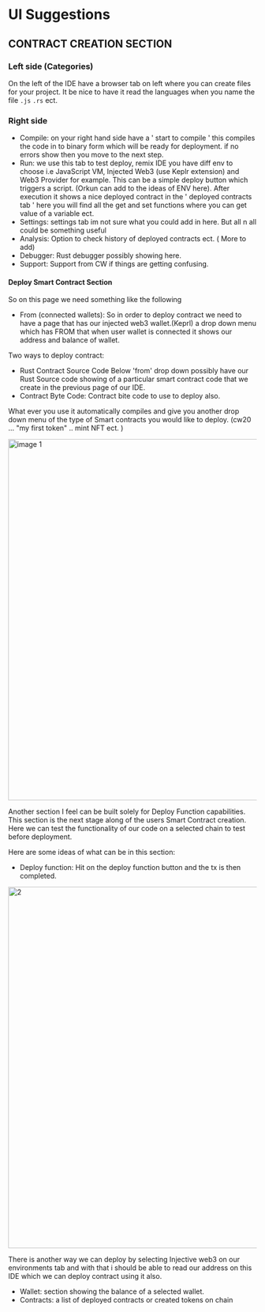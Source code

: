 # UI Suggestions
## CONTRACT CREATION SECTION

### Left side (Categories)

On the left of the IDE have a browser tab on left where you can create files for your project. It be nice to have
it read the languages when you name the file `.js` `.rs` ect.

### Right side

- Compile: on your right hand side have a ' start to compile ' this compiles the code in to binary form which will be
  ready for deployment.  if no errors show then you move to the next step.
- Run: we use this tab to test deploy, remix IDE you have diff env to choose i.e JavaScript VM, Injected Web3 (use
  Keplr extension) and Web3 Provider for example. This can be a simple deploy button which triggers a script. (Orkun can add to the ideas of ENV here). After execution it shows a nice deployed contract in the ' deployed contracts tab ' here you will find all the get and set functions where you can get value of a variable ect.
- Settings: settings tab im not sure what you could add in here. But all n all could be something useful
- Analysis: Option to check history of deployed contracts ect. ( More to add)
- Debugger: Rust debugger possibly showing here.
- Support: Support from CW if things are getting confusing.

#### Deploy Smart Contract Section

So on this page we need something like the following

- From (connected wallets): So in order to deploy contract we need to have a page that has our injected web3 wallet.(Keprl) a drop down menu which has FROM that when user wallet is connected it shows our address and balance of wallet.

Two ways to deploy contract:
- Rust Contract Source Code Below 'from' drop down possibly have our Rust Source code showing of a particular smart contract code that we create in the previous page of our IDE.
- Contract Byte Code: Contract bite code to use to deploy also.

What ever you use it automatically compiles and give you another drop down menu of the type of Smart contracts you would like to deploy. (cw20 ... "my first token" .. mint NFT ect. )

<img width="731" alt="image 1" src="https://user-images.githubusercontent.com/68139321/133888149-39de91f1-fb23-4f96-adf5-2919f0960f53.png">

Another section I feel can be built solely for Deploy Function capabilities. This section is the next stage along of
the users Smart Contract creation. Here we can test the functionality of our code on a selected chain to test before deployment.

Here are some ideas of what can be in this section:
- Deploy function: Hit on the deploy function button and the tx is then completed.

<img width="731" alt="2" src="https://user-images.githubusercontent.com/68139321/133888205-581c4a81-c606-4391-9518-8bddd8a6fde5.png">

There is another way we can deploy by selecting Injective web3 on our environments tab and with that i should be able to read our address on this IDE which we can deploy contract using it also.

- Wallet: section showing the balance of a selected wallet.
- Contracts: a list of deployed contracts or created tokens on chain





